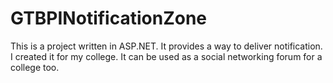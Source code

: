 # GTBPINotificationZone
This is a project written in ASP.NET. It provides a way to deliver notification. I created it for my college. It can be used as a social networking forum for a college too.
